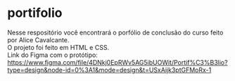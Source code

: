 # portifolio
Nesse respositório você encontrará o porfólio de conclusão do curso feito por Alice Cavalcante.
<br>
O projeto foi feito em HTML e CSS.
<br>
Link do Figma com o protótipo: https://www.figma.com/file/4DNkj0EpRWv5AG5ibUOWit/Portif%C3%B3lio?type=design&node-id=0%3A1&mode=design&t=USxAijk3ptGFMoRx-1
